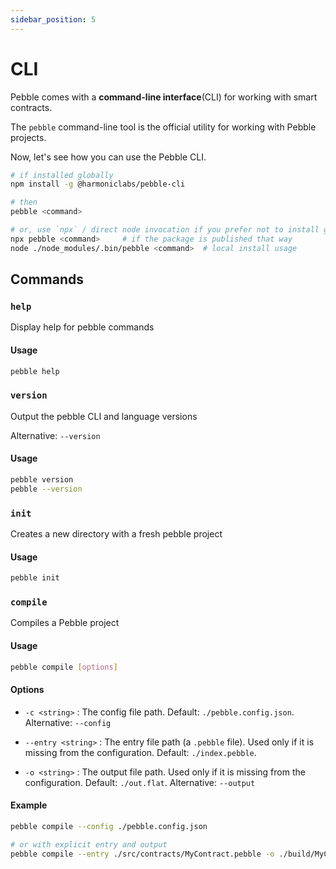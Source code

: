 ```yaml
---
sidebar_position: 5
---
```


# CLI

Pebble comes with a **command-line interface**(CLI) for working with smart contracts. 

The `pebble` command-line tool is the official utility for working with Pebble projects.  


Now, let's see how you can use the Pebble CLI. 

```bash
# if installed globally
npm install -g @harmoniclabs/pebble-cli

# then
pebble <command>

# or, use `npx` / direct node invocation if you prefer not to install globally
npx pebble <command>     # if the package is published that way
node ./node_modules/.bin/pebble <command>  # local install usage
```

## Commands

### `help`

Display help for pebble commands

#### Usage

```bash
pebble help
```

### `version`

Output the pebble CLI and language versions

Alternative: `--version`
#### Usage

```bash
pebble version
pebble --version
```

### `init`

Creates a new directory with a fresh pebble project

#### Usage

```bash
pebble init
```

### `compile`

Compiles a Pebble project


#### Usage 

```bash
pebble compile [options]
```

#### Options

- `-c <string>` : 
The config file path. Default: `./pebble.config.json`.
Alternative: `--config`

- `--entry <string>` :
The entry file path (a `.pebble` file). Used only if it is missing from the configuration. Default: `./index.pebble`.

- `-o <string>` :
The output file path. Used only if it is missing from the configuration. Default: `./out.flat`.
Alternative: `--output`

#### Example 

```bash
pebble compile --config ./pebble.config.json

# or with explicit entry and output
pebble compile --entry ./src/contracts/MyContract.pebble -o ./build/MyContract.uplc
```
